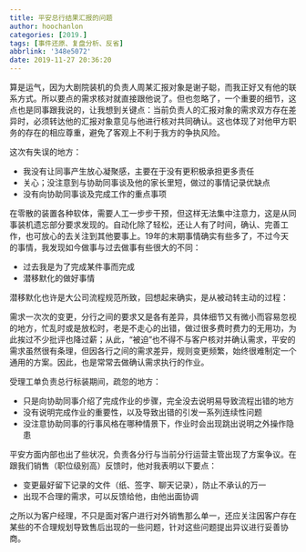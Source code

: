 ```yaml
---
title: 平安总行结果汇报的问题
author: hoochanlon
categories: [2019.]
tags: [事件还原、复盘分析、反省]
abbrlink: '348e5072'
date: 2019-11-27 20:36:20
---
```


算是运气，因为大剧院装机的负责人周某汇报对象是谢子聪，而我正好又有他的联系方式。所以要点的需求核对就直接跟他说了。但也忽略了，一个重要的细节，这点也是同事跟我说的，让我想到关键点：当前负责人的汇报对象的需求双方存在差异时，必须转达他的汇报对象意见与他进行核对共同确认。这也体现了对他甲方职务的存在的相应尊重，避免了客观上不利于我方的争执风险。<!-- more -->

这次有失误的地方：

* 我没有让同事产生放心凝聚感，主要在于没有更积极承担更多责任
* 关心；没注意到与协助同事谈及他的家长里短，做过的事情记录优缺点
* 没有向协助同事谈及完成工作的重点事项

在零散的装置各种软体，需要人工一步步干预，但这样无法集中注意力，这是从同事装机遗忘部分要求发现的。自动化除了轻松，还让人有了时间，确认、完善工作，也可放心的去关注到其他要事上。19年的末期事情确实有些多了，不过今天的事情，我发现如今做事与过去做事有些很大的不同：

* 过去我是为了完成某件事而完成
* 潜移默化的做好事情

潜移默化也许是大公司流程规范所致，回想起来确实，是从被动转主动的过程：

需求一次次的变更，分行之间的要求又是各有差异，具体细节又有微小而容易忽视的地方，忙乱时或是放松时，老是不走心的出错，做过很多费时费力的无用功，为此挨过不少批评也降过薪；从此，“被迫”也不得不与客户核对并确认需求，平安的需求虽然很有条理，但因各行之间的需求差异，规则变更频繁，始终很难制定一个通用的方案。因此，也是常常去做确认需求执行的作业。

受理工单负责总行标装期间，疏忽的地方：

* 只是向协助同事介绍了完成作业的步骤，完全没去说明易导致流程出错的地方
* 没有说明完成作业的重要性，以及导致出错的引发一系列连续性问题
* 没注意协助同事的行事风格在哪种情景下，作业时会出现跳出说明之外操作隐患

平安方面内部也出了些状况，负责各分行与当前分行运营主管出现了方案争议。在跟我们销售（职位级别高）反馈时，他对我表明以下要点：

* 变更最好留下记录的文件（纸、签字、聊天记录），防止不承认的万一
* 出现不合理的需求，可以反馈给他，由他出面协调

之所以为客户经理，不只是面对客户进行对外销售那么单一，还应关注因客户存在某些的不合理规划导致售后出现的一些问题，针对这些问题提出异议进行妥善协商。
